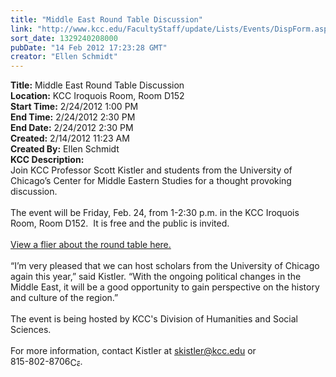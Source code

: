 ```yaml
---
title: "Middle East Round Table Discussion"
link: "http://www.kcc.edu/FacultyStaff/update/Lists/Events/DispForm.aspx?ID=215"
sort_date: 1329240208000
pubDate: "14 Feb 2012 17:23:28 GMT"
creator: "Ellen Schmidt"
---
```


<div><b>Title:</b> Middle East Round Table Discussion</div>
<div><b>Location:</b> KCC Iroquois Room, Room D152</div>
<div><b>Start Time:</b> 2/24/2012 1:00 PM</div>
<div><b>End Time:</b> 2/24/2012 2:30 PM</div>
<div><b>End Date:</b> 2/24/2012 2:30 PM</div>
<div><b>Created:</b> 2/14/2012 11:23 AM</div>
<div><b>Created By:</b> Ellen Schmidt</div>
<div><b>KCC Description:</b> <div class=ExternalClass5F3177CF32254C95827D888D8E4B579E><div>
<div>Join KCC Professor Scott Kistler and students from the University of Chicago’s Center for Middle Eastern Studies for a thought provoking discussion.</div>
<div> </div>
<div>The event will be Friday, Feb. 24, from 1-2:30 p.m. in the KCC Iroquois Room, Room D152.  It is free and the public is invited. </div>
<div> </div>
<div><a href="/Documents/MIdEastflier12.pdf">View a flier about the round table here.</a></div>
<div> </div>
<div>“I’m very pleased that we can host scholars from the University of Chicago again this year,” said Kistler. “With the ongoing political changes in the Middle East, it will be a good opportunity to gain perspective on the history and culture of the region.”</div>
<div> </div>
<div>The event is being hosted by KCC's Division of Humanities and Social Sciences.</div>
<div> </div>
<div>For more information, contact Kistler at <a href="mailto:skistler@kcc.edu">skistler@kcc.edu</a> or <span style="white-space:nowrap" class=baec5a81-e4d6-4674-97f3-e9220f0136c1>815-802-8706<a style="border-bottom:medium none;position:static !important;border-left:medium none;margin:0px;width:16px;bottom:0px;display:inline;white-space:nowrap;float:none;height:16px;vertical-align:middle;overflow:hidden;border-top:medium none;top:0px;cursor:hand;right:0px;border-right:medium none;left:0px" title="Call: 815-802-8706" href="/Lists/KCCEvents/EditForm.aspx?ID=183&amp;Source=/_layouts/sitemanager.aspx?SmtContext%3DSPList:cadf16d8-0c2d-41f3-bbd2-38d7f00e1dbc?SPWeb:8c0e8059-6b13-4891-9f9d-1c8a6893d790:%26SmtContextExpanded%3DTrue%26Filter%3D1%26pgsz%3D100%26vrmode%3DFalse%26lvn%3DCurrent Events#"><img style="border-bottom:medium none;position:static !important;border-left:medium none;margin:0px;width:16px;bottom:0px;display:inline;white-space:nowrap;float:none;height:16px;vertical-align:middle;overflow:hidden;border-top:medium none;top:0px;cursor:hand;right:0px;border-right:medium none;left:0px" title="Call: 815-802-8706"></a></span>.</div></div></div></div>
